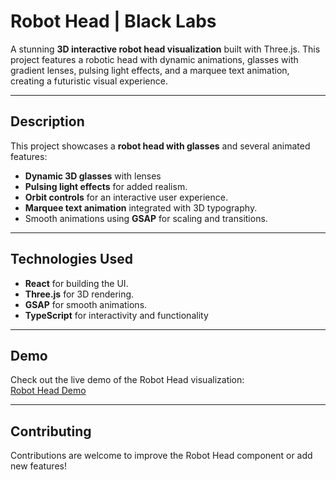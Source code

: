 # Robot Head | Black Labs  

A stunning **3D interactive robot head visualization** built with Three.js. This project features a robotic head with dynamic animations, glasses with gradient lenses, pulsing light effects, and a marquee text animation, creating a futuristic visual experience.  

---

## Description  

This project showcases a **robot head with glasses** and several animated features:  
- **Dynamic 3D glasses** with lenses 
- **Pulsing light effects** for added realism.  
- **Orbit controls** for an interactive user experience.  
- **Marquee text animation** integrated with 3D typography.  
- Smooth animations using **GSAP** for scaling and transitions.  
---

## Technologies Used  

- **React** for building the UI.  
- **Three.js** for 3D rendering.  
- **GSAP** for smooth animations.  
- **TypeScript** for interactivity and functionality

---

## Demo  

Check out the live demo of the Robot Head visualization:  
[Robot Head Demo](https://blacklabs.vercel.app/experiments/robot-head)

---

## Contributing  

Contributions are welcome to improve the Robot Head component or add new features!